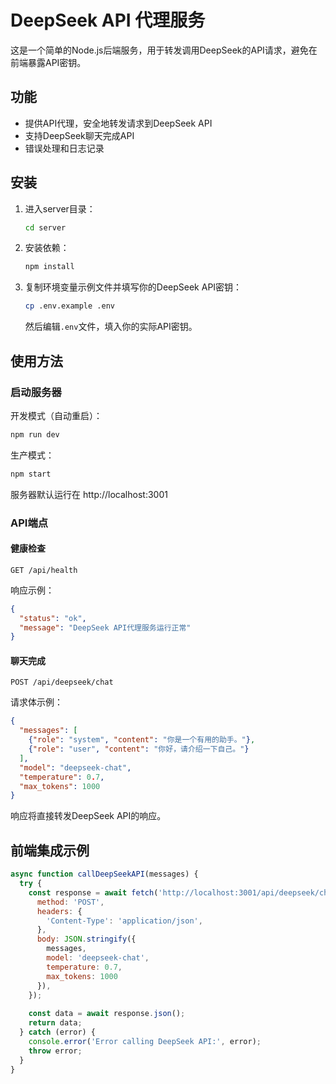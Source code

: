 # DeepSeek API 代理服务

这是一个简单的Node.js后端服务，用于转发调用DeepSeek的API请求，避免在前端暴露API密钥。

## 功能

- 提供API代理，安全地转发请求到DeepSeek API
- 支持DeepSeek聊天完成API
- 错误处理和日志记录

## 安装

1. 进入server目录：
   ```bash
   cd server
   ```

2. 安装依赖：
   ```bash
   npm install
   ```

3. 复制环境变量示例文件并填写你的DeepSeek API密钥：
   ```bash
   cp .env.example .env
   ```
   然后编辑`.env`文件，填入你的实际API密钥。

## 使用方法

### 启动服务器

开发模式（自动重启）：
```bash
npm run dev
```

生产模式：
```bash
npm start
```

服务器默认运行在 http://localhost:3001

### API端点

#### 健康检查

```
GET /api/health
```

响应示例：
```json
{
  "status": "ok",
  "message": "DeepSeek API代理服务运行正常"
}
```

#### 聊天完成

```
POST /api/deepseek/chat
```

请求体示例：
```json
{
  "messages": [
    {"role": "system", "content": "你是一个有用的助手。"},
    {"role": "user", "content": "你好，请介绍一下自己。"}
  ],
  "model": "deepseek-chat",
  "temperature": 0.7,
  "max_tokens": 1000
}
```

响应将直接转发DeepSeek API的响应。

## 前端集成示例

```javascript
async function callDeepSeekAPI(messages) {
  try {
    const response = await fetch('http://localhost:3001/api/deepseek/chat', {
      method: 'POST',
      headers: {
        'Content-Type': 'application/json',
      },
      body: JSON.stringify({
        messages,
        model: 'deepseek-chat',
        temperature: 0.7,
        max_tokens: 1000
      }),
    });
    
    const data = await response.json();
    return data;
  } catch (error) {
    console.error('Error calling DeepSeek API:', error);
    throw error;
  }
}
``` 